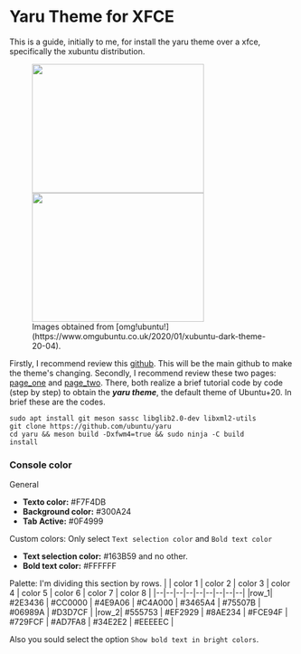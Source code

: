 # Yaru Theme for XFCE
This is a guide, initially to me, for install the yaru theme over a xfce, specifically the xubuntu distribution.

<figure>
   <img src="https://149366088.v2.pressablecdn.com/wp-content/uploads/2019/04/xubuntu-19.04-desktop-screenshot-750x422.jpg" width="304" height="228">
   <img src="https://149366088.v2.pressablecdn.com/wp-content/uploads/2020/01/Xubuntu-20.04-dark-theme-greybird-1536x864.jpg" width="304" height="228">
   <figcaption>Images obtained from [omg!ubuntu!](https://www.omgubuntu.co.uk/2020/01/xubuntu-dark-theme-20-04).</figcaption>
</figure>

Firstly, I recommend review this [github](https://github.com/ubuntu/yaru). This will be the main github to make the theme's changing.
Secondly, I recommend review these two pages:  [page_one](https://www.linuxuprising.com/2021/09/ubuntus-yaru-theme-gets-official.html) and [page_two](https://news.itsfoss.com/yaru-xfce-support/). There, both realize a brief tutorial code by code (step by step) to obtain the ***yaru theme***, the default theme of Ubuntu+20. In brief these are the codes.

```
sudo apt install git meson sassc libglib2.0-dev libxml2-utils
git clone https://github.com/ubuntu/yaru
cd yaru && meson build -Dxfwm4=true && sudo ninja -C build
install
```


### Console color

General
- **Texto color:** #F7F4DB
- **Background color:** #300A24
- **Tab Active:** #0F4999

Custom colors: Only select `Text selection color` and `Bold text color`
- **Text selection color:** #163B59 and no other.
- **Bold text color:** #FFFFFF

Palette: I'm dividing this section by rows.
|  | color 1 | color 2 | color 3 | color 4 | color 5 | color 6 | color 7 | color 8 |
|--|--|--|--|--|--|--|--|--|
|row_1| #2E3436 | #CC0000 | #4E9A06 | #C4A000 | #3465A4 | #75507B | #06989A | #D3D7CF | 
|row_2| #555753 | #EF2929 | #8AE234 | #FCE94F | #729FCF | #AD7FA8 | #34E2E2 | #EEEEEC |

Also you sould select the option `Show bold text in bright colors`.
